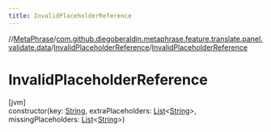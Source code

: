 ```yaml
---
title: InvalidPlaceholderReference
---
```

//[MetaPhrase](../../../index.html)/[com.github.diegoberaldin.metaphrase.feature.translate.panel.validate.data](../index.html)/[InvalidPlaceholderReference](index.html)/[InvalidPlaceholderReference](-invalid-placeholder-reference.html)



# InvalidPlaceholderReference



[jvm]\
constructor(key: [String](https://kotlinlang.org/api/latest/jvm/stdlib/kotlin/-string/index.html), extraPlaceholders: [List](https://kotlinlang.org/api/latest/jvm/stdlib/kotlin.collections/-list/index.html)&lt;[String](https://kotlinlang.org/api/latest/jvm/stdlib/kotlin/-string/index.html)&gt;, missingPlaceholders: [List](https://kotlinlang.org/api/latest/jvm/stdlib/kotlin.collections/-list/index.html)&lt;[String](https://kotlinlang.org/api/latest/jvm/stdlib/kotlin/-string/index.html)&gt;)




